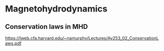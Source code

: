 # Magnetohydrodynamics

## Conservation laws in MHD

https://lweb.cfa.harvard.edu/~namurphy/Lectures/Ay253_02_ConservationLaws.pdf
